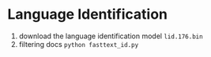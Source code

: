 # Language Identification


1. download the language identification model `lid.176.bin`
2. filtering docs `python fasttext_id.py`